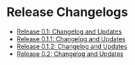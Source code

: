 Release Changelogs
==================

-   [Release 0.1: Changelog and
    Updates](updateschangeson0.1 "updateschangeson0.1")
-   [Release 0.1.1: Changelog and
    Updates](changesrelease0.1.1 "changesrelease0.1.1")
-   [Release 0.1.2: Changelog and
    Updates](changesrelease0.1.2 "changesrelease0.1.2")
-   [Release 0.2: Changelog and
    Updates](changesrelease0.2 "changesrelease0.2")

